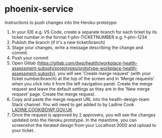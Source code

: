 # phoenix-service

Instructions to push changes into the Heroku prototype: 
1. In your IDE e.g. VS Code, create a separate branch for each ticket by its ticket number in the format f-phn-TICKETNUMBER e.g. f-phn-1234
2. Publish the branch (if it's a new ticket/branch)
3. Stage your changes, write a message describing the change and commit.
4. Push your commit
5. Open Gitlab (https://gitlab.com/dwp/health/workplace-health-assessment-subsidy/prototypes/prototype-workplace-health-assessment-subsidy), you will see 'Create merge request' (with your ticket number/branch) at the top of the screen and in 'Merge requests' when you click into it from the left navigation panel. Create the merge request and leave the default settings as they are in the 'New merge request' page. Create the merge request.
6. Copy and paste the merge request URL into the health-design-team Slack channel. You will need to get added to by Ladine Cook LADINE.COOK@DWP.GOV.UK 
7. Once the request is approved by 2 approvers, you will see the changes updated onto the Heroku prototype. In the meantime, you can screenshot the iterated design from your Localhost:3000 and upload to your ticket.